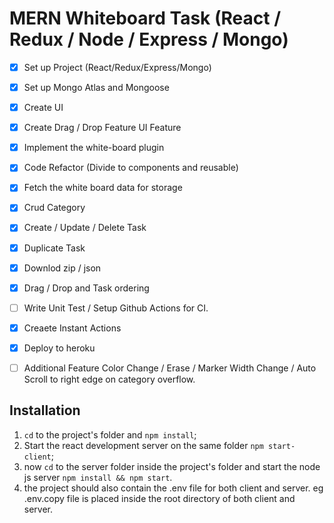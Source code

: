 # MERN Whiteboard Task (React / Redux / Node / Express / Mongo)

- [x] Set up Project (React/Redux/Express/Mongo)
- [x] Set up Mongo Atlas and Mongoose
- [x] Create UI
- [x] Create Drag / Drop Feature UI Feature
- [x] Implement the white-board plugin
- [x] Code Refactor (Divide to components and reusable)
- [x] Fetch the white board data for storage
- [x] Crud Category
- [x] Create / Update / Delete Task
- [x] Duplicate Task
- [x] Downlod zip / json
- [x] Drag / Drop and Task ordering
- [ ] Write Unit Test / Setup Github Actions for CI.
- [x] Creaete Instant Actions
- [x] Deploy to heroku

- [ ] Additional Feature Color Change / Erase / Marker Width Change / Auto Scroll to right edge on category overflow.

## Installation

1. `cd` to the project's folder and `npm install`;
2. Start the react development server on the same folder `npm start-client`;
3. now `cd` to the server folder inside the project's folder and start the node js server `npm install && npm start`.
4. the project should also contain the .env file for both client and server. eg .env.copy file is placed inside the root directory of both client and server.
